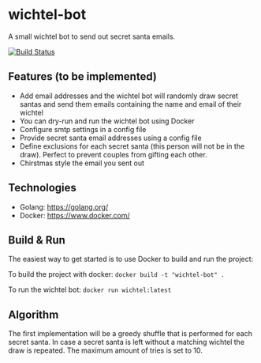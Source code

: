 # wichtel-bot
A small wichtel bot to send out secret santa emails.

[![Build Status](https://travis-ci.org/llb4ll/wichtel-bot.svg?branch=master)](https://travis-ci.org/llb4ll/wichtel-bot)

## Features (to be implemented)
- Add email addresses and the wichtel bot will randomly draw secret santas and send them emails containing the name and email of their wichtel
- You can dry-run and run the wichtel bot using Docker
- Configure smtp settings in a config file
- Provide secret santa email addresses using a config file
- Define exclusions for each secret santa (this person will not be in the draw). Perfect to prevent couples from gifting each other.
- Chirstmas style the email you sent out

## Technologies
- Golang: https://golang.org/
- Docker: https://www.docker.com/

## Build & Run
The easiest way to get started is to use Docker to build and run the project:

To build the project with docker:
`docker build -t "wichtel-bot" .`

To run the wichtel bot:
`docker run wichtel:latest`

## Algorithm
The first implementation will be a greedy shuffle that is performed for each secret santa. 
In case a secret santa is left without a matching wichtel the draw is repeated.
The maximum amount of tries is set to 10.